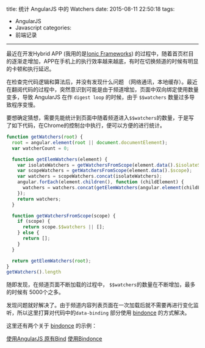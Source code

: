 title: 统计 AngularJS 中的 Watchers
date: 2015-08-11 22:50:18
tags:
- AngularJS
- Javascript
categories:
- 前端记录
---
[1]: http://www.ionicframework.com "Ionic Frameworks"
[2]: https://github.com/Pasvaz/bindonce "AngularJS Bindonce"
[3]: http://plnkr.co/edit/jwrHVb?p=preview "Demo without Bindonce"
[4]: http://plnkr.co/edit/0DGOrk?p=preview "Demo with Bindonce"
最近在开发Hybrid APP (我用的是[Ionic Frameworks][1]) 的过程中，随着首页栏目的逐渐走增加，APP在手机上的执行效率越来越底，有时在切换频道的时候有明显的卡顿和执行延迟。

在检查完代码逻辑和算法后，并没有发现什么问题 （网络通讯，本地缓存）。最近在翻阅代码的过程中，突然意识到可能是由于频道增加，页面中双向绑定使用数量变多，导致 AngularJS 在作 `digest loop` 的时候，由于 `$$watchers` 数量过多导致程序变慢。

<!-- more -->
要想确定猜想，需要先能统计到页面中随着频道进入`$$watchers`的数量，于是写了如下代码，在Chrome的控制台中执行，便可以方便的进行统计。

```javascript
function getWatchers(root) {
  root = angular.element(root || document.documentElement);
  var watcherCount = 0;

  function getElemWatchers(element) {
    var isolateWatchers = getWatchersFromScope(element.data().$isolateScope);
    var scopeWatchers = getWatchersFromScope(element.data().$scope);
    var watchers = scopeWatchers.concat(isolateWatchers);
    angular.forEach(element.children(), function (childElement) {
      watchers = watchers.concat(getElemWatchers(angular.element(childElement)));
    });
    return watchers;
  }

  function getWatchersFromScope(scope) {
    if (scope) {
      return scope.$$watchers || [];
    } else {
      return [];
    }
  }

  return getElemWatchers(root);
}
getWatchers().length
```

随即发现，在频道页面不断加载的过程中， `$$watchers`的数量在不断增加，最多的时候有 5000个之多。

发现问题就好解决了。由于频道内容列表页面在一次加载后就不需要再进行变化监听，所以这里打算对代码中的`data-binding` 部分使用 [bindonce][2] 的方式解决。

这里还有两个关于 [bindonce][2] 的示例：

[使用AngularJS 原有Bind][3]
[使用Bindonce][4]

